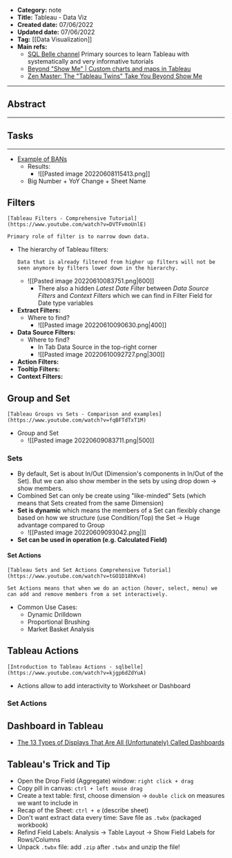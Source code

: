 - **Category:** note
- **Title:** Tableau - Data Viz
- **Created date:** 07/06/2022
- **Updated date:** 07/06/2022
- **Tag:** [[Data Visualization]]
- **Main refs:**
	- [SQL Belle channel](https://www.youtube.com/c/sqlbelle) Primary sources to learn Tableau with systematically and very informative tutorials
	- [Beyond "Show Me" | Custom charts and maps in Tableau](https://www.youtube.com/watch?v=KJnyggxzZwE)
	- [Zen Master: The "Tableau Twins" Take You Beyond Show Me](https://www.youtube.com/watch?v=myyakEnuqa8)
---
## Abstract
---
## Tasks
---
- [Example of BANs](https://www.youtube.com/watch?v=4Ntw_6RCbyE)
	- Results:
		- ![[Pasted image 20220608115413.png]]
	- Big Number + YoY Change + Sheet Name
## Filters
```ad-resources
[Tableau Filters - Comprehensive Tutorial](https://www.youtube.com/watch?v=DVTFvmoUnlE)
```
```ad-definition
Primary role of filter is to narrow down data.
```
- The hierarchy of Tableau filters:
	```ad-important
	Data that is already filtered from higher up filters will not be seen anymore by filters lower down in the hierarchy.
	```
	- ![[Pasted image 20220610083751.png|600]]
		- There also a hidden *Latest Date Filter* between *Data Source Filters* and *Context Filters* which we can find in Filter Field for Date type variables
- **Extract Filters:**
	- Where to find?
		- ![[Pasted image 20220610090630.png|400]]
- **Data Source Filters:**
	- Where to find?
		- In Tab Data Source in the top-right corner
		- ![[Pasted image 20220610092727.png|300]]
- **Action Filters:**
- **Tooltip Filters:**
- **Context Filters:**
## Group and Set
```ad-resources
[Tableau Groups vs Sets - Comparison and examples](https://www.youtube.com/watch?v=fqBFTdTxT1M)
```
- Group and Set
	- ![[Pasted image 20220609083711.png|500]]
### Sets
- By default, Set is about In/Out (Dimension's components in In/Out of the Set). But we can also show member in the sets by using drop down -> show members.
- Combined Set can only be create using "like-minded" Sets (which means that Sets created from the same Dimension)
- **Set is dynamic** which means the members of a Set can flexibly change based on how we structure (use Condition/Top) the Set -> Huge advantage compared to Group
	- ![[Pasted image 20220609093042.png|]]
- **Set can be used in operation (e.g. Calculated Field)**
#### Set Actions
```ad-resources
[Tableau Sets and Set Actions Comprehensive Tutorial](https://www.youtube.com/watch?v=tGO1D18hKv4)
```
```ad-definition
Set Actions means that when we do an action (hover, select, menu) we can add and remove members from a set interactively.
```
- Common Use Cases:
	- Dynamic Drilldown
	- Proportional Brushing
	- Market Basket Analysis
## Tableau Actions
```ad-resources
[Introduction to Tableau Actions - sqlbelle](https://www.youtube.com/watch?v=kjgp6dZdYuA)
```
- Actions allow to add interactivity to Worksheet or Dashboard
### Set Actions
## Dashboard in Tableau
- [The 13 Types of Displays That Are All (Unfortunately) Called Dashboards](https://www.youtube.com/watch?v=jWHsLAosIIg)
## Tableau's Trick and Tip
- Open the Drop Field (Aggregate) window: `right click + drag`
- Copy pill in canvas: `ctrl + left mouse drag`
- Create a text table: first, choose dimension -> `double click` on measures we want to include in
- Recap of the Sheet: `ctrl + e` (describe sheet)
- Don't want extract data every time: Save file as `.twbx` (packaged workbook)
- Refind Field Labels: Analysis -> Table Layout -> Show Field Labels for Rows/Columns
- Unpack `.twbx` file: add `.zip` after `.twbx` and unzip the file!
